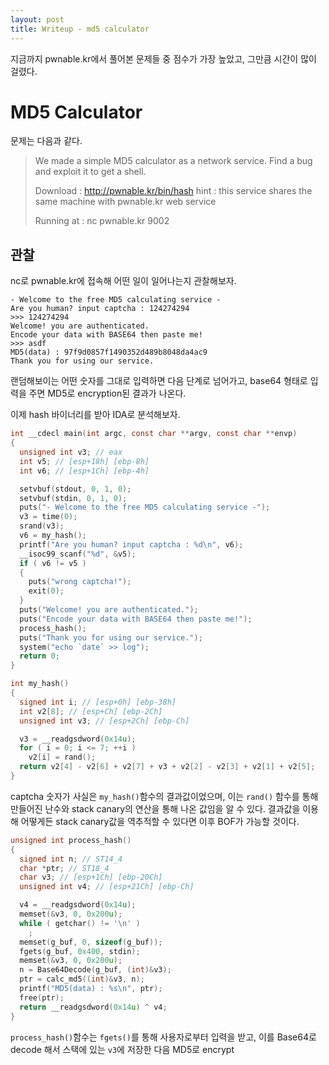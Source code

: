 ```yaml
---
layout: post
title: Writeup - md5 calculator
---
```


지금까지 pwnable.kr에서 풀어본 문제들 중 점수가 가장 높았고, 그만큼 시간이 많이 걸렸다.

# MD5 Calculator

문제는 다음과 같다.

>We made a simple MD5 calculator as a network service.
> Find a bug and exploit it to get a shell.
>
> Download : http://pwnable.kr/bin/hash
> hint : this service shares the same machine with pwnable.kr web service
> 
> Running at : nc pwnable.kr 9002


## 관찰

nc로 pwnable.kr에 접속해 어떤 일이 일어나는지 관찰해보자.

```
- Welcome to the free MD5 calculating service -  
Are you human? input captcha : 124274294  
>>> 124274294  
Welcome! you are authenticated.  
Encode your data with BASE64 then paste me!  
>>> asdf  
MD5(data) : 97f9d0857f1490352d489b8048da4ac9  
Thank you for using our service.
```
랜덤해보이는 어떤 숫자를 그대로 입력하면 다음 단계로 넘어가고,  base64 형태로 입력을 주면 MD5로 encryption된 결과가 나온다.

이제 hash 바이너리를 받아 IDA로 분석해보자.

```c
int __cdecl main(int argc, const char **argv, const char **envp)
{
  unsigned int v3; // eax
  int v5; // [esp+18h] [ebp-8h]
  int v6; // [esp+1Ch] [ebp-4h]

  setvbuf(stdout, 0, 1, 0);
  setvbuf(stdin, 0, 1, 0);
  puts("- Welcome to the free MD5 calculating service -");
  v3 = time(0);
  srand(v3);
  v6 = my_hash();
  printf("Are you human? input captcha : %d\n", v6);
  __isoc99_scanf("%d", &v5);
  if ( v6 != v5 )
  {
    puts("wrong captcha!");
    exit(0);
  }
  puts("Welcome! you are authenticated.");
  puts("Encode your data with BASE64 then paste me!");
  process_hash();
  puts("Thank you for using our service.");
  system("echo `date` >> log");
  return 0;
}
```

```c
int my_hash()
{
  signed int i; // [esp+0h] [ebp-38h]
  int v2[8]; // [esp+Ch] [ebp-2Ch]
  unsigned int v3; // [esp+2Ch] [ebp-Ch]

  v3 = __readgsdword(0x14u);
  for ( i = 0; i <= 7; ++i )
    v2[i] = rand();
  return v2[4] - v2[6] + v2[7] + v3 + v2[2] - v2[3] + v2[1] + v2[5];
}
```

captcha 숫자가 사실은 `my_hash()`함수의 결과값이었으며, 이는 `rand()` 함수를 통해 만들어진 난수와 stack canary의 연산을 통해 나온 값임을 알 수 있다. 결과값을 이용해 어떻게든 stack canary값을 역추적할 수 있다면 이후 BOF가 가능할 것이다.

```c
unsigned int process_hash()
{
  signed int n; // ST14_4
  char *ptr; // ST18_4
  char v3; // [esp+1Ch] [ebp-20Ch]
  unsigned int v4; // [esp+21Ch] [ebp-Ch]

  v4 = __readgsdword(0x14u);
  memset(&v3, 0, 0x200u);
  while ( getchar() != '\n' )
    ;
  memset(g_buf, 0, sizeof(g_buf));
  fgets(g_buf, 0x400, stdin);
  memset(&v3, 0, 0x200u);
  n = Base64Decode(g_buf, (int)&v3);
  ptr = calc_md5((int)&v3, n);
  printf("MD5(data) : %s\n", ptr);
  free(ptr);
  return __readgsdword(0x14u) ^ v4;
}
```
`process_hash()`함수는 `fgets()`를 통해 사용자로부터 입력을 받고, 이를 Base64로 decode 해서 스택에 있는 `v3`에 저장한 다음 MD5로 encrypt
<!--stackedit_data:
eyJoaXN0b3J5IjpbNDM4MDg5Mjg0LC0yMDE3NTY5MjcwLC0xMT
k0MjEyOTA0LC00MDM3OTQ3MDVdfQ==
-->